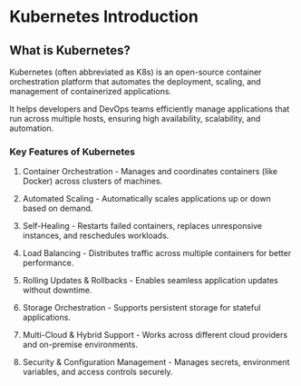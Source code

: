 
# Kubernetes Introduction 

## What is Kubernetes?
Kubernetes (often abbreviated as K8s) is an open-source container orchestration platform that automates the deployment, scaling, and management of containerized applications.

It helps developers and DevOps teams efficiently manage applications that run across multiple hosts, ensuring high availability, scalability, and automation.

### Key Features of Kubernetes

1. Container Orchestration - Manages and coordinates containers (like Docker) across clusters of machines.

2. Automated Scaling - Automatically scales applications up or down based on demand.

3. Self-Healing - Restarts failed containers, replaces unresponsive instances, and reschedules workloads.

4. Load Balancing - Distributes traffic across multiple containers for better performance.

5. Rolling Updates & Rollbacks - Enables seamless application updates without downtime.

6. Storage Orchestration - Supports persistent storage for stateful applications.

7. Multi-Cloud & Hybrid Support - Works across different cloud providers and on-premise environments.

8. Security & Configuration Management - Manages secrets, environment variables, and access controls securely.





